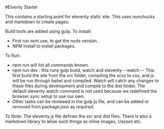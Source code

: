 #Elventy Starter

This contains a starting point for eleventy static site.
This uses nunchucks and markdown to create pages.

Build tools are added using gulp.
To install:
- First run nvm use, to get the node version.
- NPM Install to install packages.

To Run:
- npm run will list all commands known.
- npm run dev : this runs gulp build,  watch and eleventy --watch
-- This first build the site from the src folder, compiling the scss to css, and js will be run through babel and compiled. Watch will catch any changes to these files during development and compile to the dist folder. The default eleventy watch command is not used because we redefined the browser sync setup to use our own.
- Other tasks can be reviewed in the gulp.js file, and can be added or removed from package.json as required.

To Note:
  The eleventy.js file defines the src and dist files. There is also a markdown library to allow such things as inline images, classes etc.
